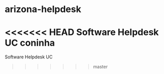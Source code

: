 # arizona-helpdesk
<<<<<<< HEAD
Software Helpdesk UC
coninha
=======
Software Helpdesk UC
>>>>>>> master
